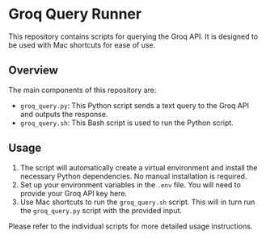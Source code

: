 # Groq Query Runner

This repository contains scripts for querying the Groq API. It is designed to be used with Mac shortcuts for ease of use.

## Overview

The main components of this repository are:

- `groq_query.py`: This Python script sends a text query to the Groq API and outputs the response.
- `groq_query.sh`: This Bash script is used to run the Python script.

## Usage

1. The script will automatically create a virtual environment and install the necessary Python dependencies. No manual installation is required.
2. Set up your environment variables in the `.env` file. You will need to provide your Groq API key here.
3. Use Mac shortcuts to run the `groq_query.sh` script. This will in turn run the `groq_query.py` script with the provided input.

Please refer to the individual scripts for more detailed usage instructions.